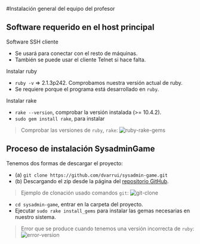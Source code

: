 
#Instalación general del equipo del profesor

## Software requerido en el host principal

Software SSH cliente
* Se usará para conectar con el resto de máquinas.
* También se puede usar el cliente Telnet si hace falta.

Instalar ruby
* `ruby -v` => 2.1.3p242. Comprobamos nuestra versión actual de ruby.
* Se requiere porque el programa está desarrollado en `ruby`.

Instalar rake
* `rake --version`, comprobar la versión instalada (>= 10.4.2).
* `sudo gem install rake`, para instalar

> Comprobar las versiones de `ruby`, `rake`:
> ![ruby-rake-gems](../images/ruby-rake-gems.png)
>

## Proceso de instalación SysadminGame

Tenemos dos formas de descargar el proyecto:
* (a) `git clone https://github.com/dvarrui/sysadmin-game.git`
* (b) Descargando el zip desde la página del [repositorio GitHub](https://github.com/dvarrui/sysadmin-game).

> Ejemplo de clonación usado comandos `git`:
> ![git-clone](../../images/git-clone.png)
>

* `cd sysadmin-game`, entrar en la carpeta del proyecto.
* Ejecutar `sudo rake install_gems` para instalar las gemas necesarias en nuestro sistema.

> Error que se produce cuando tenemos una versión incorrecta de `ruby`:
> ![error-version](../../images/error-version.png)
